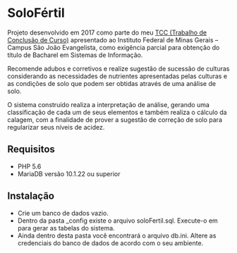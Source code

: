 # SoloFértil

Projeto desenvolvido em 2017 como parte do meu [TCC (Trabalho de Conclusão de Curso)](https://www.sje.ifmg.edu.br/portal/images/artigos/biblioteca/TCCs/Sistemas_de_informacao/2017/KENIA_ALVES_PEREIRA_ARAUJO_ROCHELE_EDENIS_MIRANDA.pdf) apresentado ao Instituto Federal de Minas Gerais – Campus São João Evangelista, como exigência parcial para obtenção do título de Bacharel em Sistemas de Informação.

Recomende adubos e corretivos e realize sugestão de sucessão de culturas considerando as necessidades de nutrientes apresentadas pelas culturas e as condições de solo que podem ser obtidas através de uma análise de solo.

O sistema construído realiza a interpretação de análise, gerando uma classificação de cada um de seus elementos e também realiza o cálculo da calagem, com a finalidade de prover a sugestão de correção de solo para regularizar seus níveis de acidez.

## Requisitos

- PHP 5.6
- MariaDB versão 10.1.22 ou superior

## Instalação

- Crie um banco de dados vazio.
- Dentro da pasta _config existe o arquivo soloFertil.sql. Execute-o em para gerar as tabelas do sistema.
- Ainda dentro desta pasta você encontrará o arquivo db.ini. Altere as credenciais do banco de dados de acordo com o seu ambiente.
